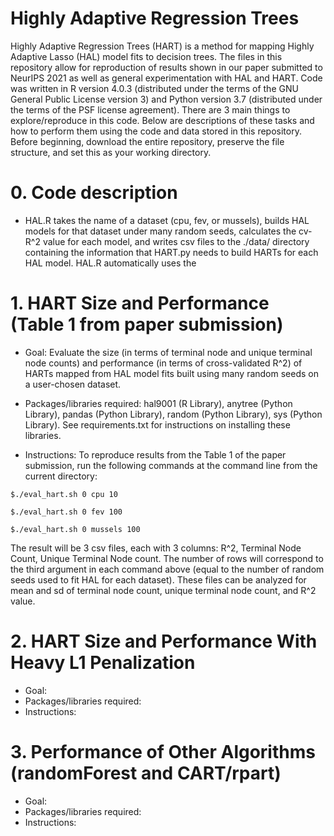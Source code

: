 #  Highly Adaptive Regression Trees

Highly Adaptive Regression Trees (HART) is a method for mapping Highly Adaptive Lasso (HAL) model fits to decision trees. The files in this repository allow for reproduction of results shown in our paper submitted to NeurIPS 2021 as well as general experimentation with HAL and HART. Code was written in R version 4.0.3 (distributed under the terms of the GNU General Public License version 3) and Python version 3.7 (distributed under the terms of the PSF license agreement). There are 3 main things to explore/reproduce in this code. Below are descriptions of these tasks and how to perform them using the code and data stored in this repository. Before beginning, download the entire repository, preserve the file structure, and set this as your working directory.

# 0. Code description

- HAL.R takes the name of a dataset (cpu, fev, or mussels), builds HAL models for that dataset under many random seeds, calculates the cv-R^2 value for each model, and writes csv files to the ./data/ directory containing the information that HART.py needs to build HARTs for each HAL model. HAL.R automatically uses the 


# 1. HART Size and Performance (Table 1 from paper submission)

- Goal: Evaluate the size (in terms of terminal node and unique terminal node counts) and performance (in terms of cross-validated R^2) of HARTs mapped from HAL model fits built using many random seeds on a user-chosen dataset.

- Packages/libraries required: hal9001 (R Library), anytree (Python Library), pandas (Python Library), random (Python Library), sys (Python Library). See requirements.txt for instructions on installing these libraries.

- Instructions: To reproduce results from the Table 1 of the paper submission, run the following commands at the command line from the current directory:

```
$./eval_hart.sh 0 cpu 10

$./eval_hart.sh 0 fev 100

$./eval_hart.sh 0 mussels 100
```

The result will be 3 csv files, each with 3 columns: R^2, Terminal Node Count, Unique Terminal Node count. The number of rows will correspond to the third argument in each command above (equal to the number of random seeds used to fit HAL for each dataset). These files can be analyzed for mean and sd of terminal node count,  unique terminal node count, and R^2 value. 

# 2. HART Size and Performance With Heavy L1 Penalization

- Goal:
- Packages/libraries required:
- Instructions:

# 3. Performance of Other Algorithms (randomForest and CART/rpart)

- Goal:
- Packages/libraries required:
- Instructions:

